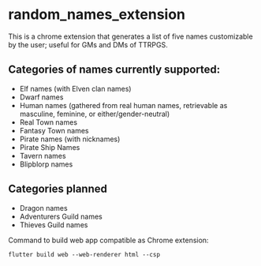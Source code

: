 # random_names_extension

This is a chrome extension that generates a list of five names customizable by the user; useful for GMs and DMs of TTRPGS.

## Categories of names currently supported:
* Elf names (with Elven clan names)
* Dwarf names
* Human names (gathered from real human names, retrievable as masculine, feminine, or either/gender-neutral)
* Real Town names
* Fantasy Town names
* Pirate names (with nicknames)
* Pirate Ship Names
* Tavern names
* Blipblorp names 

## Categories planned

* Dragon names
* Adventurers Guild names
* Thieves Guild names

Command to build web app compatible as Chrome extension: 
```
flutter build web --web-renderer html --csp
```
